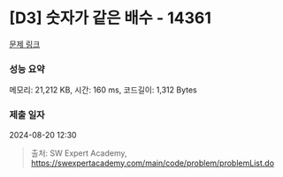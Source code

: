 # [D3] 숫자가 같은 배수 - 14361 

[문제 링크](https://swexpertacademy.com/main/code/problem/problemDetail.do?contestProbId=AYCnY9Kqu6YDFARx) 

### 성능 요약

메모리: 21,212 KB, 시간: 160 ms, 코드길이: 1,312 Bytes

### 제출 일자

2024-08-20 12:30



> 출처: SW Expert Academy, https://swexpertacademy.com/main/code/problem/problemList.do